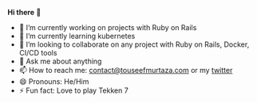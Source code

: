 **Hi there** 👋
- 🔭 I’m currently working on projects with Ruby on Rails
- 🌱 I’m currently learning kubernetes
- 👯 I’m looking to collaborate on any project with Ruby on Rails, Docker, CI/CD tools
- 💬 Ask me about anything
- 📫 How to reach me: contact@touseefmurtaza.com or my [twitter](https://twitter.com/touseefmurtaza)
- 😄 Pronouns: He/Him
- ⚡ Fun fact: Love to play Tekken 7
